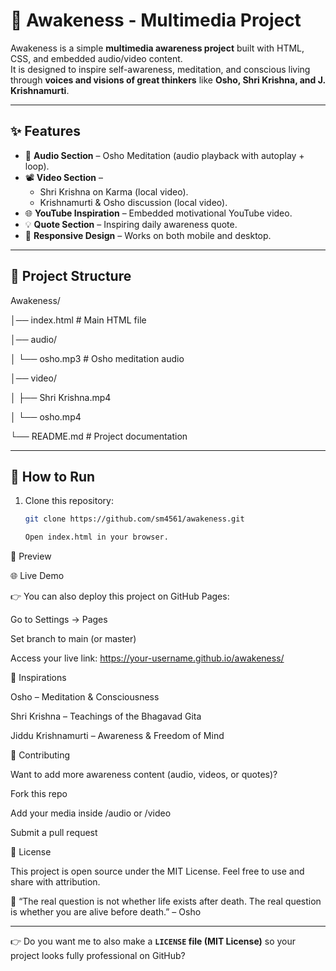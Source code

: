 # 🌿 Awakeness - Multimedia Project  

Awakeness is a simple **multimedia awareness project** built with HTML, CSS, and embedded audio/video content.  
It is designed to inspire self-awareness, meditation, and conscious living through **voices and visions of great thinkers** like **Osho, Shri Krishna, and J. Krishnamurti**.  

---

## ✨ Features  

- 🎵 **Audio Section** – Osho Meditation (audio playback with autoplay + loop).  
- 📽️ **Video Section** –  
  - Shri Krishna on Karma (local video).  
  - Krishnamurti & Osho discussion (local video).  
- 🌐 **YouTube Inspiration** – Embedded motivational YouTube video.  
- 💡 **Quote Section** – Inspiring daily awareness quote.  
- 🌸 **Responsive Design** – Works on both mobile and desktop.  

---

## 📂 Project Structure  

Awakeness/

│── index.html # Main HTML file

│── audio/

│ └── osho.mp3 # Osho meditation audio

│── video/

│ ├── Shri Krishna.mp4

│ └── osho.mp4

└── README.md # Project documentation

---

## 🚀 How to Run  

1. Clone this repository:  
   ```bash
   git clone https://github.com/sm4561/awakeness.git

   Open index.html in your browser.

📸 Preview

🌐 Live Demo

👉 You can also deploy this project on GitHub Pages:

Go to Settings → Pages

Set branch to main (or master)

Access your live link:
https://your-username.github.io/awakeness/

🧘 Inspirations

Osho – Meditation & Consciousness

Shri Krishna – Teachings of the Bhagavad Gita

Jiddu Krishnamurti – Awareness & Freedom of Mind

🤝 Contributing

Want to add more awareness content (audio, videos, or quotes)?

Fork this repo

Add your media inside /audio or /video

Submit a pull request

📜 License

This project is open source under the MIT License.
Feel free to use and share with attribution.

🌸 “The real question is not whether life exists after death.
The real question is whether you are alive before death.” – Osho


---

👉 Do you want me to also make a **`LICENSE` file (MIT License)** so your project looks fully professional on GitHub?



